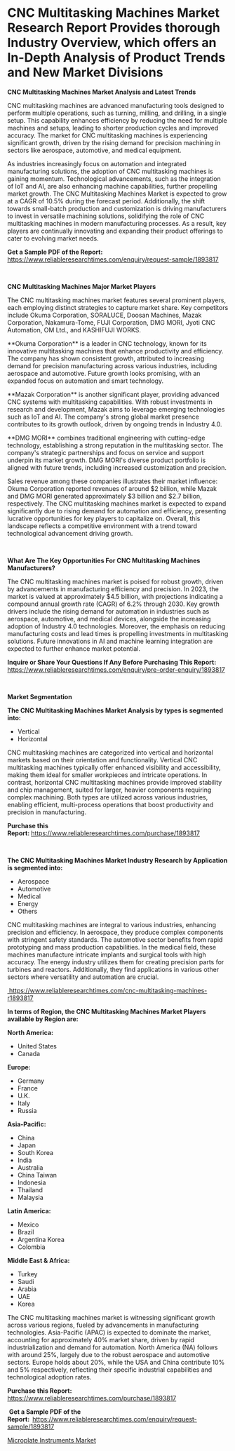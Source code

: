 <p><h1>CNC Multitasking Machines Market Research Report Provides thorough Industry Overview, which offers an In-Depth Analysis of Product Trends and New Market Divisions</h1></p><p><strong>CNC Multitasking Machines Market Analysis and Latest Trends</strong></p>
<p><p>CNC multitasking machines are advanced manufacturing tools designed to perform multiple operations, such as turning, milling, and drilling, in a single setup. This capability enhances efficiency by reducing the need for multiple machines and setups, leading to shorter production cycles and improved accuracy. The market for CNC multitasking machines is experiencing significant growth, driven by the rising demand for precision machining in sectors like aerospace, automotive, and medical equipment. </p><p>As industries increasingly focus on automation and integrated manufacturing solutions, the adoption of CNC multitasking machines is gaining momentum. Technological advancements, such as the integration of IoT and AI, are also enhancing machine capabilities, further propelling market growth. The CNC Multitasking Machines Market is expected to grow at a CAGR of 10.5% during the forecast period. Additionally, the shift towards small-batch production and customization is driving manufacturers to invest in versatile machining solutions, solidifying the role of CNC multitasking machines in modern manufacturing processes. As a result, key players are continually innovating and expanding their product offerings to cater to evolving market needs.</p></p>
<p><strong>Get a Sample PDF of the Report:&nbsp;</strong> <a href="https://www.reliableresearchtimes.com/enquiry/request-sample/1893817?utm_campaign=2233&utm_medium=2&utm_source=Github&utm_content=ia&utm_term=11042025&utm_id=cnc-multitasking-machines">https://www.reliableresearchtimes.com/enquiry/request-sample/1893817</a></p>
<p>&nbsp;</p>
<p><strong>CNC Multitasking Machines Major Market Players</strong></p>
<p><p>The CNC multitasking machines market features several prominent players, each employing distinct strategies to capture market share. Key competitors include Okuma Corporation, SORALUCE, Doosan Machines, Mazak Corporation, Nakamura-Tome, FUJI Corporation, DMG MORI, Jyoti CNC Automation, OM Ltd., and KASHIFUJI WORKS.</p><p>**Okuma Corporation** is a leader in CNC technology, known for its innovative multitasking machines that enhance productivity and efficiency. The company has shown consistent growth, attributed to increasing demand for precision manufacturing across various industries, including aerospace and automotive. Future growth looks promising, with an expanded focus on automation and smart technology.</p><p>**Mazak Corporation** is another significant player, providing advanced CNC systems with multitasking capabilities. With robust investments in research and development, Mazak aims to leverage emerging technologies such as IoT and AI. The company's strong global market presence contributes to its growth outlook, driven by ongoing trends in Industry 4.0.</p><p>**DMG MORI** combines traditional engineering with cutting-edge technology, establishing a strong reputation in the multitasking sector. The company's strategic partnerships and focus on service and support underpin its market growth. DMG MORI's diverse product portfolio is aligned with future trends, including increased customization and precision.</p><p>Sales revenue among these companies illustrates their market influence: Okuma Corporation reported revenues of around $2 billion, while Mazak and DMG MORI generated approximately $3 billion and $2.7 billion, respectively. The CNC multitasking machines market is expected to expand significantly due to rising demand for automation and efficiency, presenting lucrative opportunities for key players to capitalize on. Overall, this landscape reflects a competitive environment with a trend toward technological advancement driving growth.</p></p>
<p>&nbsp;</p>
<p><strong>What Are The Key Opportunities For CNC Multitasking Machines Manufacturers?</strong></p>
<p><p>The CNC multitasking machines market is poised for robust growth, driven by advancements in manufacturing efficiency and precision. In 2023, the market is valued at approximately $4.5 billion, with projections indicating a compound annual growth rate (CAGR) of 6.2% through 2030. Key growth drivers include the rising demand for automation in industries such as aerospace, automotive, and medical devices, alongside the increasing adoption of Industry 4.0 technologies. Moreover, the emphasis on reducing manufacturing costs and lead times is propelling investments in multitasking solutions. Future innovations in AI and machine learning integration are expected to further enhance market potential.</p></p>
<p><strong>Inquire or Share Your Questions If Any Before Purchasing This Report:</strong> <a href="https://www.reliableresearchtimes.com/enquiry/pre-order-enquiry/1893817?utm_campaign=2233&utm_medium=2&utm_source=Github&utm_content=ia&utm_term=11042025&utm_id=cnc-multitasking-machines">https://www.reliableresearchtimes.com/enquiry/pre-order-enquiry/1893817</a></p>
<p>&nbsp;</p>
<p><strong>Market Segmentation</strong></p>
<p><strong>The CNC Multitasking Machines Market Analysis by types is segmented into:</strong></p>
<p><ul><li>Vertical</li><li>Horizontal</li></ul></p>
<p><p>CNC multitasking machines are categorized into vertical and horizontal markets based on their orientation and functionality. Vertical CNC multitasking machines typically offer enhanced visibility and accessibility, making them ideal for smaller workpieces and intricate operations. In contrast, horizontal CNC multitasking machines provide improved stability and chip management, suited for larger, heavier components requiring complex machining. Both types are utilized across various industries, enabling efficient, multi-process operations that boost productivity and precision in manufacturing.</p></p>
<p><strong>Purchase this Report:&nbsp;</strong><a href="https://www.reliableresearchtimes.com/purchase/1893817?utm_campaign=2233&utm_medium=2&utm_source=Github&utm_content=ia&utm_term=11042025&utm_id=cnc-multitasking-machines">https://www.reliableresearchtimes.com/purchase/1893817</a></p>
<p>&nbsp;</p>
<p><strong>The CNC Multitasking Machines Market Industry Research by Application is segmented into:</strong></p>
<p><ul><li>Aerospace</li><li>Automotive</li><li>Medical</li><li>Energy</li><li>Others</li></ul></p>
<p><p>CNC multitasking machines are integral to various industries, enhancing precision and efficiency. In aerospace, they produce complex components with stringent safety standards. The automotive sector benefits from rapid prototyping and mass production capabilities. In the medical field, these machines manufacture intricate implants and surgical tools with high accuracy. The energy industry utilizes them for creating precision parts for turbines and reactors. Additionally, they find applications in various other sectors where versatility and automation are crucial.</p></p>
<p><a href="https://www.reliableresearchtimes.com/cnc-multitasking-machines-r1893817?utm_campaign=2233&utm_medium=2&utm_source=Github&utm_content=ia&utm_term=11042025&utm_id=cnc-multitasking-machines">&nbsp;https://www.reliableresearchtimes.com/cnc-multitasking-machines-r1893817</a></p>
<p><strong>In terms of Region, the CNC Multitasking Machines Market Players available by Region are:</strong></p>
<p>
    <p> <strong> North America: </strong>
        <ul>
            <li>United States</li>
            <li>Canada</li>
        </ul>
        </p> 
    <p> <strong> Europe: </strong>
        <ul>
            <li>Germany</li>
            <li>France</li>
            <li>U.K.</li>
            <li>Italy</li>
            <li>Russia</li>
        </ul>
        </p> 
    <p> <strong> Asia-Pacific: </strong>
        <ul>
            <li>China</li>
            <li>Japan</li>
            <li>South Korea</li>
            <li>India</li>
            <li>Australia</li>
            <li>China Taiwan</li>
            <li>Indonesia</li>
            <li>Thailand</li>
            <li>Malaysia</li>
        </ul>
        </p> 
    <p> <strong> Latin America: </strong>
        <ul>
            <li>Mexico</li>
            <li>Brazil</li>
            <li>Argentina Korea</li>
            <li>Colombia</li>
        </ul>
        </p> 
    <p> <strong> Middle East & Africa: </strong>
        <ul>
            <li>Turkey</li>
            <li>Saudi</li>
            <li>Arabia</li>
            <li>UAE</li>
            <li>Korea</li>
        </ul>
    </p>
    </p>
<p><p>The CNC multitasking machines market is witnessing significant growth across various regions, fueled by advancements in manufacturing technologies. Asia-Pacific (APAC) is expected to dominate the market, accounting for approximately 40% market share, driven by rapid industrialization and demand for automation. North America (NA) follows with around 25%, largely due to the robust aerospace and automotive sectors. Europe holds about 20%, while the USA and China contribute 10% and 5% respectively, reflecting their specific industrial capabilities and technological adoption rates.</p></p>
<p><strong>Purchase this Report: </strong><a href="https://www.reliableresearchtimes.com/purchase/1893817?utm_campaign=2233&utm_medium=2&utm_source=Github&utm_content=ia&utm_term=11042025&utm_id=cnc-multitasking-machines">https://www.reliableresearchtimes.com/purchase/1893817</a></p>
<p>&nbsp;<strong>Get a Sample PDF of the Report:&nbsp;&nbsp;</strong><a href="https://www.reliableresearchtimes.com/enquiry/request-sample/1893817?utm_campaign=2233&utm_medium=2&utm_source=Github&utm_content=ia&utm_term=11042025&utm_id=cnc-multitasking-machines">https://www.reliableresearchtimes.com/enquiry/request-sample/1893817</a></p>
<p><strong></strong></p>
<p><p><a href="https://github.com/roffefaith6l/Market-Research-Report-List-1/blob/main/microplate-instruments-market.md?utm_campaign=2233&utm_medium=2&utm_source=Github&utm_content=ia&utm_term=11042025&utm_id=cnc-multitasking-machines">Microplate Instruments Market</a></p></p>